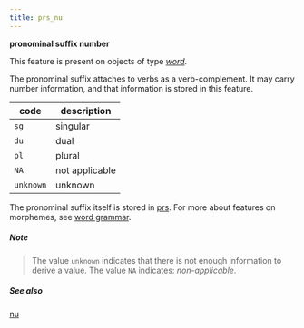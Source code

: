 ```yaml
---
title: prs_nu
---
```


**pronominal suffix number**

This feature is present on objects of type [*word*](otype.md).

The pronominal suffix attaches to verbs as a verb-complement.
It may carry number information, and that information is stored in this feature.

code|description
---|---
`sg`     |singular
`du`     |dual
`pl`     |plural
`NA`     |not applicable
`unknown`|unknown

The pronominal suffix itself is stored in [prs](prs.md).
For more about features on morphemes, see [word grammar](../wordgrammar.md).

##### Note
> The value `unknown` indicates that there is not enough information to derive a value.
The value `NA` indicates: *non-applicable*.

##### See also

[nu](nu.md)
